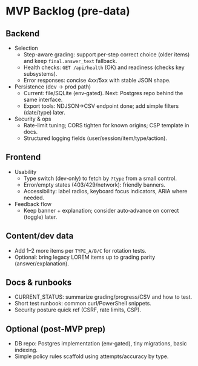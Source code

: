 # MVP Backlog (pre‑data)

## Backend
- Selection
  - Step-aware grading: support per-step correct choice (older items) and keep `final.answer_text` fallback.
  - Health checks: `GET /api/health` (OK) and readiness (checks key subsystems).
  - Error responses: concise 4xx/5xx with stable JSON shape.
- Persistence (dev → prod path)
  - Current: file/SQLite (env‑gated). Next: Postgres repo behind the same interface.
  - Export tools: NDJSON→CSV endpoint done; add simple filters (date/type) later.
- Security & ops
  - Rate-limit tuning; CORS tighten for known origins; CSP template in docs.
  - Structured logging fields (user/session/item/type/action).

## Frontend
- Usability
  - Type switch (dev‑only) to fetch by `?type` from a small control.
  - Error/empty states (403/429/network): friendly banners.
  - Accessibility: label radios, keyboard focus indicators, ARIA where needed.
- Feedback flow
  - Keep banner + explanation; consider auto‑advance on correct (toggle) later.

## Content/dev data
- Add 1–2 more items per `TYPE_A/B/C` for rotation tests.
- Optional: bring legacy LOREM items up to grading parity (answer/explanation).

## Docs & runbooks
- CURRENT_STATUS: summarize grading/progress/CSV and how to test.
- Short test runbook: common curl/PowerShell snippets.
- Security posture quick ref (CSRF, rate limits, CSP).

## Optional (post‑MVP prep)
- DB repo: Postgres implementation (env‑gated), tiny migrations, basic indexing.
- Simple policy rules scaffold using attempts/accuracy by type.
